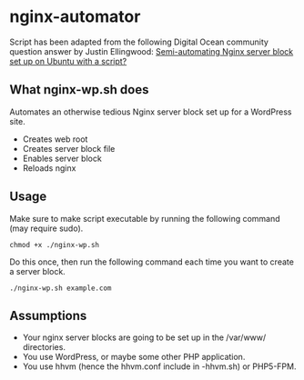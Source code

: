 nginx-automator
===============

Script has been adapted from the following Digital Ocean community question answer by Justin Ellingwood: [Semi-automating Nginx server block set up on Ubuntu with a script?](https://www.digitalocean.com/community/questions/semi-automating-nginx-server-block-set-up-on-ubuntu-with-a-script)

## What nginx-wp.sh does

Automates an otherwise tedious Nginx server block set up for a WordPress site.

- Creates web root
- Creates server block file
- Enables server block
- Reloads nginx

## Usage

Make sure to make script executable by running the following command (may require sudo).

`chmod +x ./nginx-wp.sh`

Do this once, then run the following command each time you want to create a server block.

`./nginx-wp.sh example.com`

## Assumptions

- Your nginx server blocks are going to be set up in the /var/www/ directories.
- You use WordPress, or maybe some other PHP application.
- You use hhvm (hence the hhvm.conf include in -hhvm.sh) or PHP5-FPM.